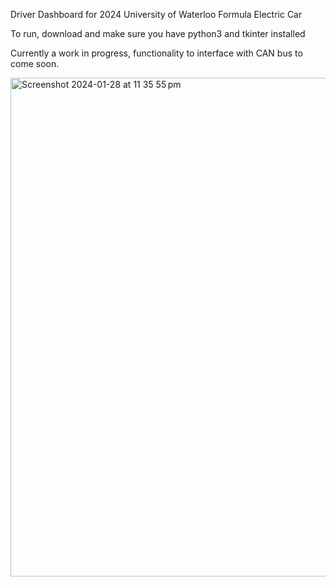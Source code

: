 Driver Dashboard for 2024 University of Waterloo Formula Electric Car

To run, download and make sure you have python3 and tkinter installed

Currently a work in progress, functionality to interface with CAN bus to come soon.

<img width="798" alt="Screenshot 2024-01-28 at 11 35 55 pm" src="https://github.com/Alex-Dubljevic/UWFE-Dashboard/assets/57022810/00946144-1e49-4452-89d3-e0d34e2b5b56">

